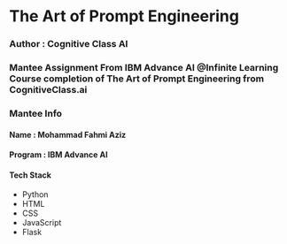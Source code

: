 <h1><b>The Art of Prompt Engineering</b></h1>
<h3>Author : Cognitive Class AI</h3>
<h3>Mantee Assignment From IBM Advance AI @Infinite Learning Course completion of The Art of Prompt Engineering from CognitiveClass.ai</h3>

<h3>Mantee Info</h3>
<h4>Name : Mohammad Fahmi Aziz</h4>
<h4>Program : IBM Advance AI</h4>

<h4>Tech Stack</h4>
<ul>
  <li>Python</li>
  <li>HTML</li>
  <li>CSS</li>
  <li>JavaScript</li>
  <li>Flask</li>
</ul>
